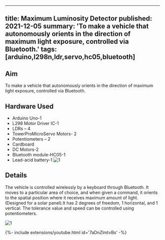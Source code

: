 <!-- ---
title: Maximum Luminosity Detector
tags: [arduino,l298n,ldr,servo,hc05,bluetooth]
layout: article
mode: normal
type: article
sharing: true
author: Shivam Bhagat
show_author_profile: true
show_title: true
full_width: false
header: true
cover: /assets/images/blog/thumbnails/Maximum Luminosity Detector.png
--- -->

---
title: Maximum Luminosity Detector
published: 2021-12-05
summary: 'To make a vehicle that autonomously orients in the direction of maximum light exposure, controlled via Bluetooth.'
tags: [arduino,l298n,ldr,servo,hc05,bluetooth]
---

## Aim
To make a vehicle that autonomously orients in the direction of maximum light exposure, controlled via Bluetooth.

<!--more-->
## Hardware Used
- Arduino Uno-1
- L298 Motor Driver IC-1
- LDRs – 4
- TowerProMicroServo Motors- 2
- Potentiometers – 2
- Cardboard
- DC Motors-2
- Bluetooth module-HC05-1
- Lead-acid battery-1
<Image
  src='/static/images/blog/Maximum-Luminosity-bot/2.png'
  alt='1'
  width='auto'
  height='auto'
/>
 

## Details
The vehicle is controlled wirelessly by a keyboard through Bluetooth. It moves to a particular area of choice, and when given a command, it orients to the spatial position where it receives maximum amount of light. (Designed for a solar panel).It has 2 degrees of freedom, 1 horizontal, and 1 vertical. The tolerance value and speed can be controlled using potentiometers.

<Image
  src='/static/images/blog/Maximum-Luminosity-bot/1.png'
  alt='1'
  width='auto'
  height='auto'
/>
<div>{%- include extensions/youtube.html id='7aDnZlmtvBs' -%}</div>
